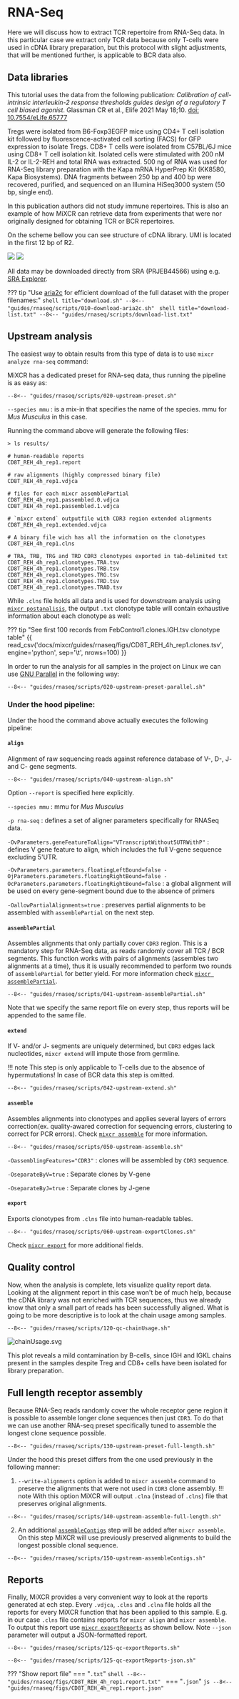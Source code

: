 # RNA-Seq

Here we will discuss how to extract TCR repertoire from RNA-Seq data. In this particular case we extract only TCR data because only T-cells were used in cDNA library preparation, but this protocol with slight adjustments, that will be mentioned further, is applicable to BCR data also.

## Data libraries

This tutorial uses the data from the following publication: *Calibration of cell-intrinsic interleukin-2 response thresholds guides design of a regulatory T cell biased agonist*.  	Glassman CR et al., Elife 2021 May 18;10.
[doi: 10.7554/eLife.65777 ](https://doi.org/10.7554/elife.65777)

Tregs were isolated from B6-Foxp3EGFP mice using CD4+ T cell isolation kit followed by fluorescence-activated cell sorting (FACS) for GFP expression to isolate Tregs. CD8+ T cells were isolated from C57BL/6J mice using CD8+ T cell isolation kit. Isolated cells were stimulated with 200 nM IL-2 or IL-2-REH and total RNA was extracted. 500 ng of RNA was used for RNA-Seq library preparation with the Kapa mRNA HyperPrep Kit (KK8580, Kapa Biosystems). DNA fragments between 250 bp and 400 bp were recovered, purified, and sequenced on an Illumina HiSeq3000 system (50 bp, single end).

In this publication authors did not study immune repertoires. This is also an example of how MiXCR can retrieve data from experiments that were nor originally designed for obtaining TCR or BCR repertoires.

On the scheme bellow you can see structure of cDNA library. UMI is located in the first 12 bp of R2.

![](../reference/pics/rnaseq-structure-light.svg#only-light)
![](../reference/pics/rnaseq-structure-dark.svg#only-dark)

All data may be downloaded directly from SRA (PRJEB44566) using e.g. [SRA Explorer](https://sra-explorer.info).

??? tip "Use [aria2c](https://aria2.github.io) for efficient download of the full dataset with the proper filenames:"
    ```shell title="download.sh"
    --8<-- "guides/rnaseq/scripts/010-download-aria2c.sh"
    ```
    ```shell title="download-list.txt"
    --8<-- "guides/rnaseq/scripts/download-list.txt"
    ```

## Upstream analysis

The easiest way to obtain results from this type of data is to use `mixcr analyze rna-seq` command:

MiXCR has a dedicated preset for RNA-seq data, thus running the pipeline is as easy as:

```shell
--8<-- "guides/rnaseq/scripts/020-upstream-preset.sh"
```

`--species mmu`
: is a mix-in that specifies the name of the species. mmu for _Mus Musculus_ in this case.

Running the command above will generate the following files:

```shell
> ls results/

# human-readable reports 
CD8T_REH_4h_rep1.report

# raw alignments (highly compressed binary file)
CD8T_REH_4h_rep1.vdjca

# files for each mixcr assemblePartial
CD8T_REH_4h_rep1.passembled.0.vdjca
CD8T_REH_4h_rep1.passembled.1.vdjca

# `mixcr extend` outputfile with CDR3 region extended alignments 
CD8T_REH_4h_rep1.extended.vdjca

# A binary file wich has all the information on the clonotypes
CD8T_REH_4h_rep1.clns

# TRA, TRB, TRG and TRD CDR3 clonotypes exported in tab-delimited txt
CD8T_REH_4h_rep1.clonotypes.TRA.tsv
CD8T_REH_4h_rep1.clonotypes.TRB.tsv
CD8T_REH_4h_rep1.clonotypes.TRG.tsv
CD8T_REH_4h_rep1.clonotypes.TRD.tsv
CD8T_REH_4h_rep1.clonotypes.TRAD.tsv
```

While `.clns` file holds all data and is used for downstream analysis using [`mixcr postanalisis`](../reference/mixcr-postanalysis.md), the output `.txt` clonotype table will contain exhaustive information about each clonotype as well:

??? tip "See first 100 records from FebControl1.clones.IGH.tsv clonotype table"
    {{ read_csv('docs/mixcr/guides/rnaseq/figs/CD8T_REH_4h_rep1.clones.tsv', engine='python', sep='\t', nrows=100) }}

In order to run the analysis for all samples in the project on Linux we can use [GNU Parallel](https://www.gnu.org/software/parallel/) in the following way:

```shell
--8<-- "guides/rnaseq/scripts/020-upstream-preset-parallel.sh"
```
### Under the hood pipeline:

Under the hood the command above actually executes the following pipeline:


#### `align`

Alignment of raw sequencing reads against reference database of V-, D-, J- and C- gene segments.

```shell
--8<-- "guides/rnaseq/scripts/040-upstream-align.sh"
```

Option `--report` is specified here explicitly. 

`--species mmu`
: mmu for _Mus Musculus_

`-p rna-seq`
: defines a set of aligner parameters specifically for RNASeq data. 

`-OvParameters.geneFeatureToAlign="VTranscriptWithout5UTRWithP"`
: defines V gene feature to align, which includes the full V-gene sequence excluding 5'UTR.

`-OvParameters.parameters.floatingLeftBound=false -OjParameters.parameters.floatingRightBound=false -OсParameters.parameters.floatingRightBound=false`
: a global alignment will be used on every gene-segment bound due to the absence of primers

`-OallowPartialAlignments=true`
: preserves partial alignments to be assembled with `assemblePartial` on the next step.



#### `assemblePartial`
Assembles alignments that only partially cover `CDR3` region. This is a mandatory step for RNA-Seq data, as reads randomly cover all TCR / BCR segments. This function works with pairs of alignments (assembles two alignments at a time), thus it is usually recommended to perform two rounds of `assemblePartial` for better yield. For more information check [`mixcr assemblePartial`](../reference/mixcr-assemblePartial.md).

```shell
--8<-- "guides/rnaseq/scripts/041-upstream-assemblePartial.sh"
```

Note that we specify the same report file on every step, thus reports will be appended to the same file.

#### `extend`

If V- and/or J- segments  are uniquely determined, but `CDR3` edges lack nucleotides, `mixcr extend` will impute those from germline. 

!!! note 
    This step is only applicable to T-cells due to the absence of hypermutations! In case of BCR data this step is omitted.

```shell
--8<-- "guides/rnaseq/scripts/042-upstream-extend.sh"
```

#### `assemble`

Assembles alignments into clonotypes and applies several layers of errors correction(ex. quality-awared correction for sequencing errors, clustering to correct for PCR errors). Check [`mixcr assemble`](../reference/mixcr-assemble.md) for more information. 

```shell
--8<-- "guides/rnaseq/scripts/050-upstream-assemble.sh"
```

`-OassemblingFeatures="CDR3"`
: clones will be assembled by `CDR3` sequence.

`-OseparateByV=true`
: Separate clones by V-gene

`-OseparateByJ=true`
: Separate clones by J-gene

#### `export`

Exports clonotypes from `.clns` file into human-readable tables.

```shell
--8<-- "guides/rnaseq/scripts/060-upstream-exportClones.sh"
```

Check [`mixcr export`](../reference/mixcr-export.md) for more additional fields.

## Quality control

Now, when the analysis is complete, lets visualize quality report data. Looking at the alignment report in this case won't be of much help, because the cDNA library was not enriched with TCR sequences, thus we already know that only a small part of reads has been successfully aligned. What is going to be more descriptive is to look at the chain usage among samples.

```shell
--8<-- "guides/rnaseq/scripts/120-qc-chainUsage.sh"
```

![chainUsage.svg](rnaseq/figs/chainUsage.svg)

This plot reveals a mild contamination by B-cells, since IGH and IGKL chains present in the samples despite Treg and CD8+ cells have been isolated for library preparation.


## Full length receptor assembly

Because RNA-Seq reads randomly cover the whole receptor gene region it is possible to assemble longer clone sequences then just `CDR3`. To do that we can use another RNA-seq preset specifically tuned to assemble the longest clone sequence possible.

```shell
--8<-- "guides/rnaseq/scripts/130-upstream-preset-full-length.sh"
```

Under the hood this preset differs from the one used previously in the following manner:


1. `--write-alignments` option is added to `mixcr assemble` command to preserve the alignments that were not used in `CDR3` clone assembly.
!!! note 
    With this option MiXCR will output `.clna` (instead of `.clns`) file that preserves original alignments.

```shell
--8<-- "guides/rnaseq/scripts/140-upstream-assemble-full-length.sh"
```

2. An additional [`assembleContigs`](../reference/mixcr-assembleContigs.md) step will be added after `mixcr assemble`. On this step MiXCR will use previously preserved alignments to build the longest possible clonal sequence.

```shell
--8<-- "guides/rnaseq/scripts/150-upstream-assembleContigs.sh"
```
## Reports
Finally, MiXCR provides a very convenient way to look at the reports generated at ech step. Every `.vdjca`, `.clns` and `.clna` file holds all the reports for every MiXCR function that has been applied to this sample. E.g. in our case `.clns` file contains reports for `mixcr align` and `mixcr assemble`. To output this report use [`mixcr exportReports`](../reference/mixcr-exportReports.md) as shown bellow. Note `--json` parameter will output a JSON-formatted report.

```shell
--8<-- "guides/rnaseq/scripts/125-qc-exportReports.sh"
```

```shell
--8<-- "guides/rnaseq/scripts/125-qc-exportReports-json.sh"
```

??? "Show report file"
    === "`.txt`"
        ```shell
        --8<-- "guides/rnaseq/figs/CD8T_REH_4h_rep1.report.txt"
        ```
    === "`.json`"
        ```js
        --8<-- "guides/rnaseq/figs/CD8T_REH_4h_rep1.report.json"
        ```